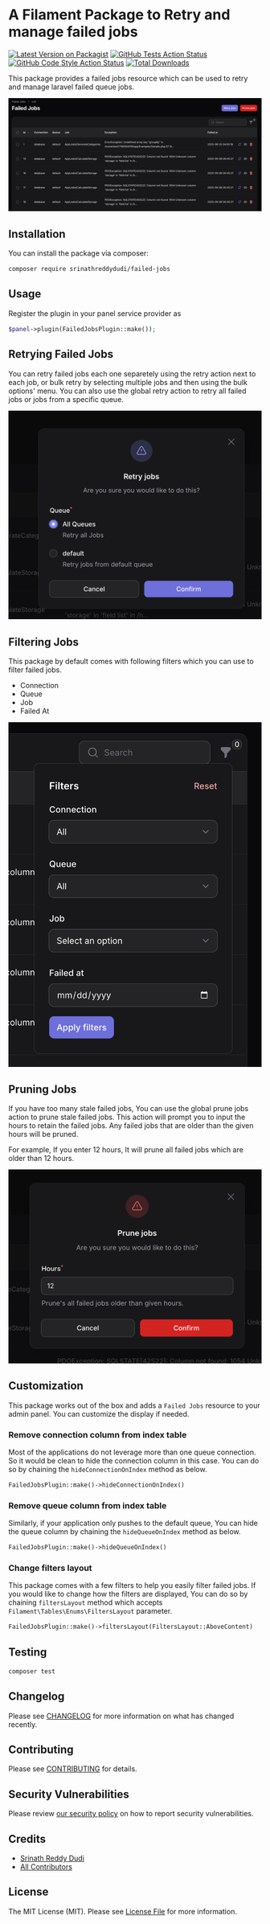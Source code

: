 # A Filament Package to Retry and manage failed jobs

[![Latest Version on Packagist](https://img.shields.io/packagist/v/srinathreddydudi/failed-jobs.svg?style=flat-square)](https://packagist.org/packages/srinathreddydudi/failed-jobs)
[![GitHub Tests Action Status](https://img.shields.io/github/actions/workflow/status/srinathreddydudi/failed-jobs/run-tests.yml?branch=main&label=tests&style=flat-square)](https://github.com/srinathreddydudi/failed-jobs/actions?query=workflow%3Arun-tests+branch%3Amain)
[![GitHub Code Style Action Status](https://img.shields.io/github/actions/workflow/status/srinathreddydudi/failed-jobs/fix-php-code-style-issues.yml?branch=main&label=code%20style&style=flat-square)](https://github.com/srinathreddydudi/failed-jobs/actions?query=workflow%3A"Fix+PHP+code+styling"+branch%3Amain)
[![Total Downloads](https://img.shields.io/packagist/dt/srinathreddydudi/failed-jobs.svg?style=flat-square)](https://packagist.org/packages/srinathreddydudi/failed-jobs)

This package provides a failed jobs resource which can be used to retry and manage laravel failed queue jobs.

![failed jobs index table](/resources/screenshots/index.png)

## Installation

You can install the package via composer:

```bash
composer require srinathreddydudi/failed-jobs
```

## Usage

Register the plugin in your panel service provider as

```php
$panel->plugin(FailedJobsPlugin::make());
```

## Retrying Failed Jobs
You can retry failed jobs each one separetely using the retry action next to each job, or bulk retry by selecting 
multiple jobs and then using the bulk options' menu. You can also use the global retry action to retry all failed jobs or 
jobs from a specific queue.

![retry failed jobs](/resources/screenshots/retry-modal.png)

## Filtering Jobs
This package by default comes with following filters which you can use to 
filter failed jobs.
- Connection
- Queue
- Job
- Failed At

![filter failed jobs](/resources/screenshots/filters.png)

## Pruning Jobs
If you have too many stale failed jobs, You can use the global prune jobs action to prune stale failed jobs. 
This action will prompt you to input the hours to retain the failed jobs. Any failed jobs that are older than the 
given hours will be pruned.

For example, If you enter 12 hours, It will prune all failed jobs which are older than 12 hours.

![retry failed jobs](/resources/screenshots/prune-modal.png)

## Customization
This package works out of the box and adds a `Failed Jobs` resource to your admin panel. You can customize the
display if needed.

### Remove connection column from index table
Most of the applications do not leverage more than one queue connection. So it would be clean to hide the connection
column in this case. You can do so by chaining the `hideConnectionOnIndex` method as below.

```php
FailedJobsPlugin::make()->hideConnectionOnIndex()
```

### Remove queue column from index table
Similarly, if your application only pushes to the default queue, You can hide the queue column by chaining the `hideQueueOnIndex` method as below.

```php
FailedJobsPlugin::make()->hideQueueOnIndex()
```

### Change filters layout
This package comes with a few filters to help you easily filter failed jobs. If you would like to change how the
filters are displayed, You can do so by chaining `filtersLayout` method which
accepts `Filament\Tables\Enums\FiltersLayout` parameter.

```php
FailedJobsPlugin::make()->filtersLayout(FiltersLayout::AboveContent)
```

## Testing

```bash
composer test
```

## Changelog

Please see [CHANGELOG](CHANGELOG.md) for more information on what has changed recently.

## Contributing

Please see [CONTRIBUTING](.github/CONTRIBUTING.md) for details.

## Security Vulnerabilities

Please review [our security policy](../../security/policy) on how to report security vulnerabilities.

## Credits

- [Srinath Reddy Dudi](https://github.com/srinathreddydudi)
- [All Contributors](../../contributors)

## License

The MIT License (MIT). Please see [License File](LICENSE.md) for more information.
